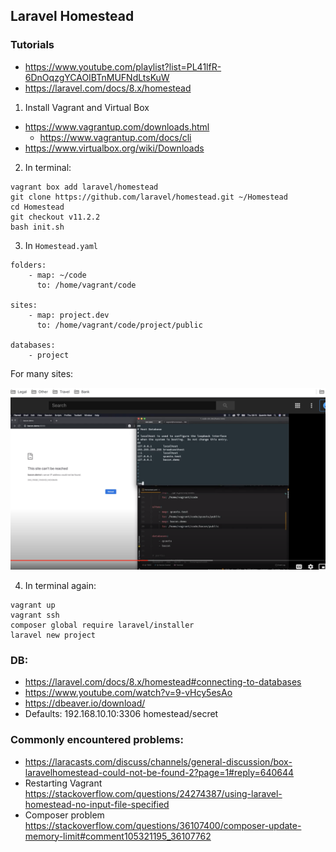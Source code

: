 ## Laravel Homestead

### Tutorials

- https://www.youtube.com/playlist?list=PL41lfR-6DnOqzgYCAOIBTnMUFNdLtsKuW
- https://laravel.com/docs/8.x/homestead

1. Install Vagrant and Virtual Box

- https://www.vagrantup.com/downloads.html
	- https://www.vagrantup.com/docs/cli
- https://www.virtualbox.org/wiki/Downloads

2. In terminal:
```
vagrant box add laravel/homestead
git clone https://github.com/laravel/homestead.git ~/Homestead
cd Homestead
git checkout v11.2.2
bash init.sh
```

3. In `Homestead.yaml`
```
folders:
    - map: ~/code
      to: /home/vagrant/code

sites:
    - map: project.dev
      to: /home/vagrant/code/project/public

databases:
    - project
```

For many sites:

![](/Illustrations/Virtual/homestead_many_sites.PNG)

4. In terminal again:
```
vagrant up
vagrant ssh
composer global require laravel/installer
laravel new project
```

### DB:

- https://laravel.com/docs/8.x/homestead#connecting-to-databases
- https://www.youtube.com/watch?v=9-vHcy5esAo
- https://dbeaver.io/download/
- Defaults: 192.168.10.10:3306 homestead/secret

### Commonly encountered problems:

- https://laracasts.com/discuss/channels/general-discussion/box-laravelhomestead-could-not-be-found-2?page=1#reply=640644
- Restarting Vagrant https://stackoverflow.com/questions/24274387/using-laravel-homestead-no-input-file-specified
- Composer problem https://stackoverflow.com/questions/36107400/composer-update-memory-limit#comment105321195_36107762
